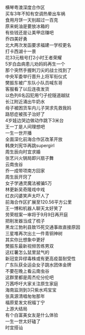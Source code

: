 横琴粤澳深度合作区  
买车3年不知有空调热晕出车祸  
食用月饼一天别超过一百克  
原来蚝油是要放冰箱的  
有些钱还是让美甲店赚吧  
乔四美好勇  
北大两次发函要求福建一学校更名  
打卡西湖十一景  
花33元租号打2小时王者荣耀  
5岁白血病患儿劝妈妈再生一个  
那个突然手握刺刀尖的战士找到了  
中央军委举行晋升上将军衔仪式  
樊振东被广东队小队员喊东哥  
客服看了以后连夜发货  
以色列6名囚犯用勺子挖隧道越狱  
长江附近涌出牛奶水  
母子被困货车内儿子哭求先救我妈  
路怒症被孩子治好了  
4岁娃边哭边做动作跳下3米台  
王一丁是人间理想吧  
一生一世开播  
全面深化前海合作区改革开放  
韩庚刘宪华再跳supergirl  
周生辰向时宜求婚  
张艺兴火锅局即兴扇子舞  
云南虫谷  
乔一成带项南方回家  
周生辰开窍了  
女子学通灵魔法被骗5万  
林更新吴奇隆戏中戏  
红衣闪婆笑声太吓人了  
前海合作区扩展至120.56平方公里  
王一博和机器人聊天太好笑了  
劳荣枝案一审将于9月9日再开庭  
把削发器当成了梳子  
黑龙江勃利县致15死交通事故直接原因  
三星堆再次出土一件青铜神树  
其实你比想象中更好  
樊振东最新视频苦练男双  
这红薯怎么鼠里鼠气的  
新冠变异缪毒株或有更高疫苗耐受性  
广东队获全运会女子跳水团体金牌  
不要在晚上看云南虫谷  
这群里都是周杰伦分伦吧  
万茜呼吁大家关注原生家庭  
海南监测到3只紫水鸡宝宝  
张真源清唱匆匆那年  
福原爱发文祝福丁宁  
上游大结局  
有个白富美女友是什么体验  
一生一世太好磕了  
时宜搭讪  
